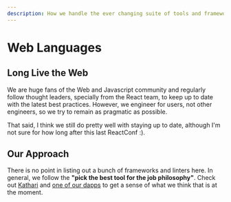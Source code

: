 ```yaml
---
description: How we handle the ever changing suite of tools and frameworks.
---
```


# Web Languages

## Long Live the Web

We are huge fans of the Web and Javascript community and regularly follow thought leaders, specially from the React team, to keep up to date with the latest best practices. However, we engineer for users, not other engineers, so we try to remain as pragmatic as possible.

That said, I think we still do pretty well with staying up to date, although I'm not sure for how long after this last ReactConf :\).

## Our Approach

There is no point in listing out a bunch of frameworks and linters here. In general, we follow the **"pick the best tool for the job philosophy"**. Check out [Kathari]() and [one of our dapps](https://github.com/kleros/doges-on-trial) to get a sense of what we think that is at the moment.

